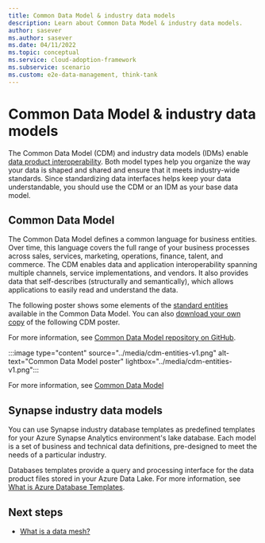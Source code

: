 ```yaml
---
title: Common Data Model & industry data models
description: Learn about Common Data Model & industry data models.
author: sasever
ms.author: sasever
ms.date: 04/11/2022
ms.topic: conceptual
ms.service: cloud-adoption-framework
ms.subservice: scenario
ms.custom: e2e-data-management, think-tank
---
```


# Common Data Model & industry data models

The Common Data Model (CDM) and industry data models (IDMs) enable [data product interoperability](what-is-data-product.md#data-product-characteristics). Both model types help you organize the way your data is shaped and shared and ensure that it meets industry-wide standards. Since standardizing data interfaces helps keep your data understandable, you should use the CDM or an IDM as your base data model.

## Common Data Model

The Common Data Model defines a common language for business entities. Over time, this language covers the full range of your business processes across sales, services, marketing, operations, finance, talent, and commerce. The CDM enables data and application interoperability spanning multiple channels, service implementations, and vendors. It also provides data that self-describes (structurally and semantically), which allows applications to easily read and understand the data.

The following poster shows some elements of the [standard entities](https://github.com/microsoft/CDM/tree/master/schemaDocuments/core/applicationCommon) available in the Common Data Model. You can also [download your own copy](https://aka.ms/cdmposter) of the following CDM poster. 

For more information, see [Common Data Model repository on GitHub](https://aka.ms/cdmrepo).

:::image type="content" source="../media/cdm-entities-v1.png" alt-text="Common Data Model poster" lightbox="../media/cdm-entities-v1.png":::

For more information, see [Common Data Model](/common-data-model/)

## Synapse industry data models

You can use Synapse industry database templates as predefined templates for your Azure Synapse Analytics environment's lake database. Each model is a set of business and technical data definitions, pre-designed to meet the needs of a particular industry.

Databases templates provide a query and processing interface for the data product files stored in your Azure Data Lake. For more information, see [What is Azure Database Templates](/azure/synapse-analytics/database-designer/overview-database-templates).

## Next steps

- [What is a data mesh?](what-is-data-mesh.md)
